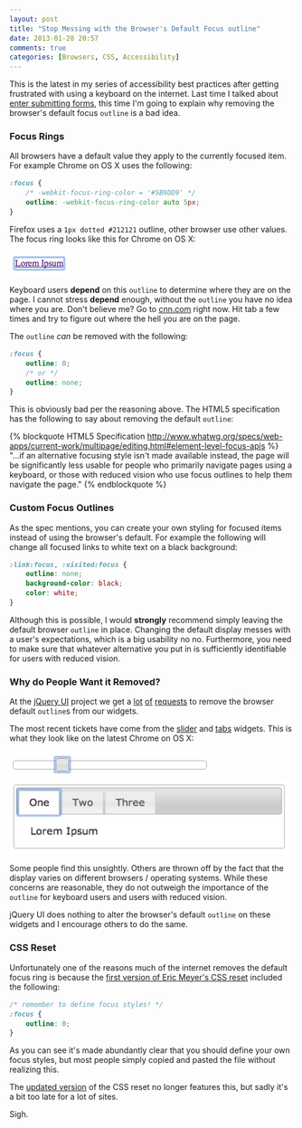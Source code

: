 ```yaml
---
layout: post
title: "Stop Messing with the Browser's Default Focus outline"
date: 2013-01-28 20:57
comments: true
categories: [Browsers, CSS, Accessibility]
---
```


This is the latest in my series of accessibility best practices after getting frustrated with using a keyboard on the internet.  Last time I talked about [enter submitting forms](/2013/01/01/enter-should-submit-forms-stop-messing-with-that/), this time I'm going to explain why removing the browser's default focus `outline` is a bad idea.

### Focus Rings

All browsers have a default value they apply to the currently focused item.  For example Chrome on OS X uses the following:

``` css
:focus {
    /* -webkit-focus-ring-color = '#5B9DD9' */
    outline: -webkit-focus-ring-color auto 5px;
}
```

<!--more-->

Firefox uses a `1px dotted #212121` outline, other browser use other values.  The focus ring looks like this for Chrome on OS X:

![Default Focus Ring in Chrome on OS X](/images/posts/2013-01-28/default.png "Default Focus Ring in Chrome on OS X")

Keyboard users **depend** on this `outline` to determine where they are on the page.  I cannot stress **depend** enough, without the `outline` you have no idea where you are.  Don't believe me?  Go to [cnn.com](http://www.cnn.com) right now.  Hit tab a few times and try to figure out where the hell you are on the page.

The `outline` *can* be removed with the following:

``` css
:focus {
    outline: 0;
    /* or */
    outline: none;
}
```

This is obviously bad per the reasoning above.  The HTML5 specification has the following to say about removing the default `outline`:

{% blockquote HTML5 Specification http://www.whatwg.org/specs/web-apps/current-work/multipage/editing.html#element-level-focus-apis %}
"...if an alternative focusing style isn't made available instead, the page will be significantly less usable for people who primarily navigate pages using a keyboard, or those with reduced vision who use focus outlines to help them navigate the page."
{% endblockquote %}

### Custom Focus Outlines

As the spec mentions, you can create your own styling for focused items instead of using the browser's default.  For example the following will change all focused links to white text on a black background:

``` css
:link:focus, :visited:focus {
    outline: none;
    background-color: black;
    color: white;
}
```

Although this is possible, I would **strongly** recommend simply leaving the default browser `outline` in place.  Changing the default display messes with a user's expectations, which is a big usability no no.  Furthermore, you need to make sure that whatever alternative you put in is sufficiently identifiable for users with reduced vision.

### Why do People Want it Removed?

At the [jQuery UI](http://jqueryui.com) project we get a [lot](https://github.com/jquery/jquery-ui/pull/898) [of](http://bugs.jqueryui.com/ticket/8959) [requests](http://bugs.jqueryui.com/ticket/6146) to remove the browser default `outline`s from our widgets.

  The most recent tickets have come from the [slider](http://jqueryui.com/slider) and [tabs](http://jqueryui.com/tabs) widgets.  This is what they look like on the latest Chrome on OS X:

![Focus ring on jQuery UI slider](/images/posts/2013-01-28/slider.png "Focus ring on jQuery UI slider")
![Focus ring on jQuery UI tabs](/images/posts/2013-01-28/tabs.png "Focus ring on jQuery UI tabs")

Some people find this unsightly.  Others are thrown off by the fact that the display varies on different browsers / operating systems.  While these concerns are reasonable, they do not outweigh the importance of the `outline` for keyboard users and users with reduced vision.

jQuery UI does nothing to alter the browser's default `outline` on these widgets and I encourage others to do the same.

### CSS Reset

Unfortunately one of the reasons much of the internet removes the default focus ring is because the [first version of Eric Meyer's CSS reset](http://meyerweb.com/eric/tools/css/reset/reset200802.css) included the following:

``` css
/* remember to define focus styles! */
:focus {
    outline: 0;
}
```

As you can see it's made abundantly clear that you should define your own focus styles, but most people simply copied and pasted the file without realizing this.

The [updated version](http://meyerweb.com/eric/tools/css/reset/index.html) of the CSS reset no longer features this, but sadly it's a bit too late for a lot of sites.

Sigh.